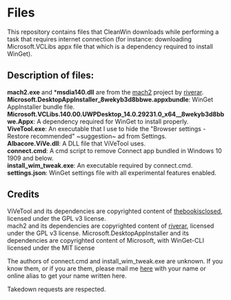 # Files
This repository contains files that CleanWin downloads while performing a task that requires internet connection (for instance: downloading Microsoft.VCLibs appx file that which is a dependency required to install WinGet).

## Description of files:   
**mach2.exe** and ***msdia140.dll** are from the [mach2](https://github.com/riverar/mach2/) project by [riverar](https://github.com/riverar).  
**Microsoft.DesktopAppInstaller_8wekyb3d8bbwe.appxbundle**: WinGet AppInstaller bundle file.    
**Microsoft.VCLibs.140.00.UWPDesktop_14.0.29231.0_x64__8wekyb3d8bbwe.Appx**: A dependency required for WinGet to install properly.    
**ViveTool.exe**: An executable that I use to hide the "Browser settings - Restore recommended" ~suggestion~ ad from Settings.    
**Albacore.ViVe.dll**: A DLL file that ViVeTool uses.   
**connect.cmd**: A cmd script to remove Connect app bundled in Windows 10 1909 and below.   
**install_wim_tweak.exe**: An executable required by connect.cmd.  
**settings.json**: WinGet settings file with all experimental features enabled.



## Credits   
ViVeTool and its dependencies are copyrighted content of [thebookisclosed](https://github.com/thebookisclosed), licensed under the GPL v3 license.    
mach2 and its dependencies are copyrighted content of [riverar](https://github.com/riverar), licensed under the GPL v3 license.
Microsoft.DesktopAppInstaller and its dependencies are copyrighted content of Microsoft, with WinGet-CLI licensed under the MIT license

The authors of connect.cmd and install_wim_tweak.exe are unknown. If you know them, or if you are them, please mail me [here](mailto:pratyakshm@protonmail.com) with your name or online alias to get your name written here.

Takedown requests are respected.